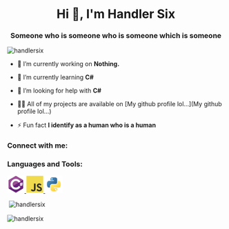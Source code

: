 <h1 align="center">Hi 👋, I'm Handler Six</h1>
<h3 align="center">Someone who is someone who is someone which is someone</h3>

<p align="left"> <img src="https://avatars.githubusercontent.com/u/187145636?v=4" alt="handlersix" /> </p>

- 🔭 I’m currently working on **Nothing.**

- 🌱 I’m currently learning **C#**

- 🤝 I’m looking for help with **C#**

- 👨‍💻 All of my projects are available on [My github profile lol...](My github profile lol...)

- ⚡ Fun fact **I identify as a human who is a human**

<h3 align="left">Connect with me:</h3>
<p align="left">
</p>

<h3 align="left">Languages and Tools:</h3>
<p align="left"> <a href="https://www.w3schools.com/cs/" target="_blank" rel="noreferrer"> <img src="https://raw.githubusercontent.com/devicons/devicon/master/icons/csharp/csharp-original.svg" alt="csharp" width="40" height="40"/> </a> <a href="https://developer.mozilla.org/en-US/docs/Web/JavaScript" target="_blank" rel="noreferrer"> <img src="https://raw.githubusercontent.com/devicons/devicon/master/icons/javascript/javascript-original.svg" alt="javascript" width="40" height="40"/> </a> <a href="https://www.python.org" target="_blank" rel="noreferrer"> <img src="https://raw.githubusercontent.com/devicons/devicon/master/icons/python/python-original.svg" alt="python" width="40" height="40"/> </a> </p>

<p>&nbsp;<img align="center" src="https://github-readme-stats.vercel.app/api?username=handlersix&show_icons=true&locale=en" alt="handlersix" /></p>

<p><img align="center" src="https://github-readme-streak-stats.herokuapp.com/?user=handlersix&" alt="handlersix" /></p>
